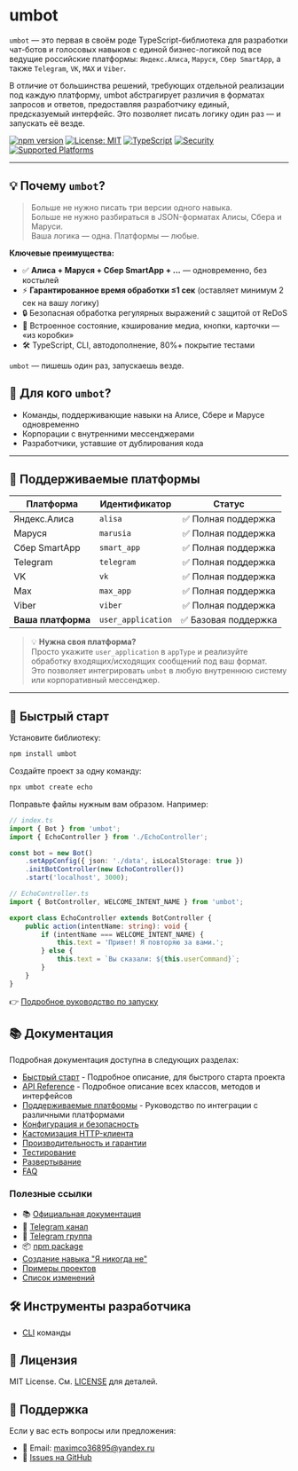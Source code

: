 # umbot

`umbot` — это первая в своём роде TypeScript-библиотека для разработки чат-ботов и голосовых навыков с единой
бизнес-логикой под все ведущие российские платформы: `Яндекс.Алиса`, `Маруся`, `Сбер SmartApp`, а также `Telegram`,
`VK`, `MAX` и `Viber`.

В отличие от большинства решений, требующих отдельной реализации под каждую платформу, umbot абстрагирует различия в
форматах запросов и ответов, предоставляя разработчику единый, предсказуемый интерфейс. Это позволяет писать логику один
раз — и запускать её везде.

[![npm version](https://badge.fury.io/js/umbot.svg)](https://badge.fury.io/js/umbot)
[![License: MIT](https://img.shields.io/badge/License-MIT-yellow.svg)](https://opensource.org/licenses/MIT)
[![TypeScript](https://img.shields.io/badge/TypeScript-Ready-blue)]()
[![Security](https://img.shields.io/badge/Security-A+-green)]()
[![Supported Platforms](https://img.shields.io/badge/Platforms-7+-green)](#поддерживаемые-платформы)

---

## 💡 Почему `umbot`?

> Больше не нужно писать три версии одного навыка.  
> Больше не нужно разбираться в JSON-форматах Алисы, Сбера и Маруси.  
> Ваша логика — одна. Платформы — любые.

**Ключевые преимущества:**

- ✅ **Алиса + Маруся + Сбер SmartApp + ...** — одновременно, без костылей
- ⚡ **Гарантированное время обработки ≤1 сек** (оставляет минимум 2 сек на вашу логику)
- 🔒 Безопасная обработка регулярных выражений с защитой от ReDoS
- 💾 Встроенное состояние, кэширование медиа, кнопки, карточки — «из коробки»
- 🛠 TypeScript, CLI, автодополнение, 80%+ покрытие тестами

`umbot` — пишешь один раз, запускаешь везде.

## 🎯 Для кого `umbot`?

- Команды, поддерживающие навыки на Алисе, Сбере и Марусе одновременно
- Корпорации с внутренними мессенджерами
- Разработчики, уставшие от дублирования кода

---

## 🧩 Поддерживаемые платформы

| Платформа          | Идентификатор      |        Статус        |
| ------------------ | ------------------ | :------------------: |
| Яндекс.Алиса       | `alisa`            | ✅ Полная поддержка  |
| Маруся             | `marusia`          | ✅ Полная поддержка  |
| Сбер SmartApp      | `smart_app`        | ✅ Полная поддержка  |
| Telegram           | `telegram`         | ✅ Полная поддержка  |
| VK                 | `vk`               | ✅ Полная поддержка  |
| Max                | `max_app`          | ✅ Полная поддержка  |
| Viber              | `viber`            | ✅ Полная поддержка  |
| **Ваша платформа** | `user_application` | ✅ Базовая поддержка |

> 💡 **Нужна своя платформа?**  
> Просто укажите `user_application` в `appType` и реализуйте обработку входящих/исходящих сообщений под ваш формат.  
> Это позволяет интегрировать `umbot` в любую внутреннюю систему или корпоративный мессенджер.

---

## 🚀 Быстрый старт

Установите библиотеку:

```bash
npm install umbot
```

Создайте проект за одну команду:

```bash
npx umbot create echo
```

Поправьте файлы нужным вам образом.
Например:

```typescript
// index.ts
import { Bot } from 'umbot';
import { EchoController } from './EchoController';

const bot = new Bot()
    .setAppConfig({ json: './data', isLocalStorage: true })
    .initBotController(new EchoController())
    .start('localhost', 3000);
```

```typescript
// EchoController.ts
import { BotController, WELCOME_INTENT_NAME } from 'umbot';

export class EchoController extends BotController {
    public action(intentName: string): void {
        if (intentName === WELCOME_INTENT_NAME) {
            this.text = 'Привет! Я повторяю за вами.';
        } else {
            this.text = `Вы сказали: ${this.userCommand}`;
        }
    }
}
```

👉 [Подробное руководство по запуску](src/docs/getting-started.md)

## 📚 Документация

Подробная документация доступна в следующих разделах:

- [Быстрый старт](src/docs/getting-started.md) - Подробное описание, для быстрого старта проекта
- [API Reference](src/docs/api-reference.md) - Подробное описание всех классов, методов и интерфейсов
- [Поддерживаемые платформы](src/docs/platform-integration.md) - Руководство по интеграции с различными платформами
- [Конфигурация и безопасность](src/docs/configuration.md)
- [Кастомизация HTTP-клиента](src/docs/http-client.md)
- [Производительность и гарантии](src/docs/performance-and-guarantees.md)
- [Тестирование](src/docs/testing.md)
- [Развертывание](src/docs/deployment.md)
- [FAQ](src/docs/getting-started.md#часто-задаваемые-вопросы)

### Полезные ссылки

- 📚 [Официальная документация](https://www.maxim-m.ru/bot/ts-doc/index.html)
- 📢 [Telegram канал](https://t.me/joinchat/AAAAAFM8AcuniLTwBLuNsw)
- 💬 [Telegram группа](https://t.me/mm_universal_bot)
- 📦 [npm package](https://www.npmjs.com/package/umbot)
- [Создание навыка "Я никогда не"](https://www.maxim-m.ru/article/sozdanie-navyika-ya-nikogda-ne)
- [Примеры проектов](./examples/README.md)
- [Список изменений](./CHANGELOG.md)

## 🛠 Инструменты разработчика

- [CLI](./cli/README.md) команды

## 📝 Лицензия

MIT License. См. [LICENSE](./LICENSE) для деталей.

## 🤝 Поддержка

Если у вас есть вопросы или предложения:

- 📧 Email: maximco36895@yandex.ru
- 🐛 [Issues на GitHub](https://github.com/max36895/universal_bot-ts/issues)
